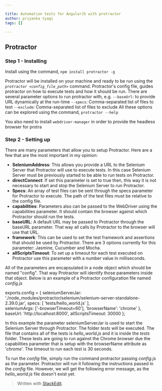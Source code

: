 ```yaml
---

title: Automation tests for AngularJS with protractor
author: priyanka tyagi
tags: []

---
```


## Protractor
### **Step 1 - Installing**
Install using the command, `npm install protractor -g`

Protractor will be installed on your machine and ready to be run using the  _`protractor <config_file_path>`_  command.
Protractor's config file, guides protractor on how to execute tests and how it should be run.
There are several parameter options to run protractor with, e.g.
`--baseUrl`: to provide URL dynamically at the run-time
`--specs`:  Comma-separated list of files to test
`--exclude`:  Comma-separated list of files to exclude
All these options can be explored using the command, `protractor --help`

You also need to install `webdriver-manager` in order to provide the headless browser for protra

### **Step 2 - Setting up**

There are many parameters that allow you to setup Protractor. Here are a few that are the most important in my opinion:

-   **SeleniumAddress**: This allows you provide a URL to the Selenium Server that Protractor will use to execute tests. In this case Selenium Server must be previously started to be able to run tests on Protractor.
-   **directConnect**: If set this parameter is set to true then, this way it is not necessary to start and stop the Selenium Server to run Protractor.
-   **Specs**: An array of test files can be sent through the specs parameter for Protractor to execute. The path of the test files must be relative to the config file.
-   **capabilities**: Parameters also can be passed to the WebDriver using the capabilities parameter. It should contain the browser against which Protractor should run the tests.
-   **baseURL**: A default URL may be passed to Protractor through the baseURL parameter. That way all calls by Protractor to the browser will use that URL.
-   **framework**: This can be used to set the test framework and assertions that should be used by Protractor. There are 3 options currently for this parameter: Jasmine, Cucumber and Mocha.
-   **allScriptsTimeout**: To set up a timeout for each test executed on Protractor use this parameter with a number value in milliseconds.

All of the parameters are encapsulated in a node object which should be named "config". That way Protractor will identify those parameters inside that object. Below is an example of a Protractor configuration file named _config.js_

exports.config =  { seleniumServerJar:  './node_modules/protractor/selenium/selenium-server-standalone-2.39.0.jar', specs:  [  'tests/hello_world.js'  ],  
 seleniumArgs:  ['-browserTimeout=60'],  'browserName':  'chrome'  }, baseUrl:  'http://localhost:8000', allScriptsTimeout:  30000  };

In this example the parameter seleniumServerJar is used to start the Selenium Server through Protractor. The folder  _tests_  will be executed. The file that contains all of the tests is _hello_world.js_ and it is inside the  _tests_  folder. These tests are going to run against the Chrome browser due the capabilities parameter that is setup with the browserName attribute as '_chrome_'. The timeout to run each test is 30 seconds.

To run the  _config_  file, simply run the command protractor passing  _config.js_  as the parameter. Protractor will run it following the instructions passed in the  _config_  file. However, we will get the following error message, as the  _hello_world.js_  file doesn't exist yet.
> Written with [StackEdit](https://stackedit.io/).
<!--stackedit_data:
eyJoaXN0b3J5IjpbLTM3Mjc3NjM0NywtMTUwMzQ4NjAyOSwtMj
k1MTY1Njk2LC0xNTAzNDg2MDI5LDczMDk5ODExNiw1ODM2MDYx
MzddfQ==
-->